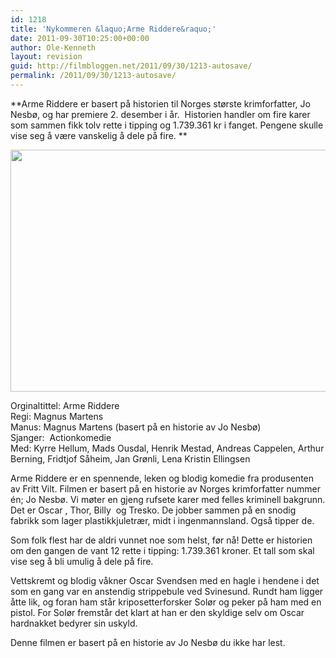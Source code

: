 ```yaml
---
id: 1218
title: 'Nykommeren &laquo;Arme Riddere&raquo;'
date: 2011-09-30T10:25:00+00:00
author: Ole-Kenneth
layout: revision
guid: http://filmbloggen.net/2011/09/30/1213-autosave/
permalink: /2011/09/30/1213-autosave/
---
```

**Arme Riddere er basert på historien til Norges største krimforfatter, Jo Nesbø, og har premiere 2. desember i år.  Historien handler om fire karer som sammen fikk tolv rette i tipping og 1.739.361 kr i fanget. Pengene skulle vise seg å være vanskelig å dele på fire. **

<img class="alignnone size-large wp-image-1217" title="ArmeRiddere" src="http://filmbloggen.net/wp-content/uploads//2011/09/ArmeRiddere-620x387.jpg" alt="" width="620" height="387" /> 

Orginaltittel: Arme Riddere  
Regi: Magnus Martens  
Manus: Magnus Martens (basert på en historie av Jo Nesbø)  
Sjanger:  Actionkomedie  
Med: Kyrre Hellum, Mads Ousdal, Henrik Mestad, Andreas Cappelen, Arthur Berning, Fridtjof Såheim, Jan Grønli, Lena Kristin Ellingsen

Arme Riddere er en spennende, leken og blodig komedie fra produsenten av Fritt Vilt. Filmen er basert på en historie av Norges krimforfatter nummer én; Jo Nesbø. Vi møter en gjeng rufsete karer med felles kriminell bakgrunn. Det er Oscar , Thor, Billy  og Tresko. De jobber sammen på en snodig fabrikk som lager plastikkjuletrær, midt i ingenmannsland. Også tipper de.

Som folk flest har de aldri vunnet noe som helst, før nå! Dette er historien om den gangen de vant 12 rette i tipping: 1.739.361 kroner. Et tall som skal vise seg å bli umulig å dele på fire.

Vettskremt og blodig våkner Oscar Svendsen med en hagle i hendene i det som en gang var en anstendig strippebule ved Svinesund. Rundt ham ligger åtte lik, og foran ham står kriposetterforsker Solør og peker på ham med en pistol. For Solør fremstår det klart at han er den skyldige selv om Oscar hardnakket bedyrer sin uskyld.

Denne filmen er basert på en historie av Jo Nesbø du ikke har lest.